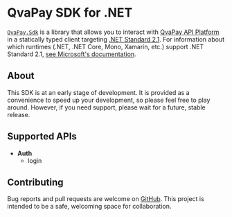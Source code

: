 # QvaPay SDK for .NET

[`QvaPay.Sdk`][github] is a library that allows you to interact with [QvaPay API Platform][dev-portal] in a statically typed client targeting
[.NET Standard 2.1][netstandard]. For information about which runtimes (.NET, .NET Core, Mono, Xamarin, etc.) support .NET Standard 2.1, [see Microsoft's documentation][netstandard-impl].

## About
This SDK is at an early stage of development. It is provided as a convenience to speed up your development, so please feel free to play around. However, if you need support, please wait for a future, stable release.

## Supported APIs

-   **Auth**
    -   login

## Contributing

Bug reports and pull requests are welcome on [GitHub][github]. This project is intended to be a safe, welcoming space for collaboration.

  [github]:                 https://github.com/qvapay/client-csharp
  [dev-portal]:             https://qvapay.com/docs
  [netstandard-impl]:       https://docs.microsoft.com/en-us/dotnet/standard/net-standard#net-implementation-support
  [netstandard]:            https://docs.microsoft.com/en-us/dotnet/standard/net-standard
